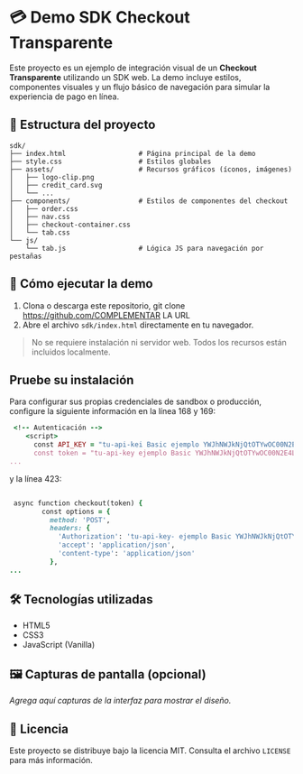 # 💳 Demo SDK Checkout Transparente

Este proyecto es un ejemplo de integración visual de un **Checkout Transparente** utilizando un SDK web. La demo incluye estilos, componentes visuales y un flujo básico de navegación para simular la experiencia de pago en línea.

## 📁 Estructura del proyecto

```
sdk/
├── index.html                  # Página principal de la demo
├── style.css                   # Estilos globales
├── assets/                     # Recursos gráficos (íconos, imágenes)
│   ├── logo-clip.png
│   ├── credit_card.svg
│   └── ...
├── components/                 # Estilos de componentes del checkout
│   ├── order.css
│   ├── nav.css
│   ├── checkout-container.css
│   └── tab.css
└── js/
    └── tab.js                  # Lógica JS para navegación por pestañas
```

## 🚀 Cómo ejecutar la demo

1. Clona o descarga este repositorio, git clone https://github.com/COMPLEMENTAR LA URL
2. Abre el archivo `sdk/index.html` directamente en tu navegador.

> No se requiere instalación ni servidor web. Todos los recursos están incluidos localmente.

## Pruebe su instalación

Para configurar sus propias credenciales de sandbox o producción, configure la siguiente información en la línea 168 y 169:


```ruby
 <!-- Autenticación -->
    <script>
      const API_KEY = "tu-api-kei Basic ejemplo YWJhNWJkNjQtOTYwOC00N2E4LWIwMzUtNWU2NDkzOTBjZTViOmY2NmI0MzVkLTFmYTEtNDk5NC0wMmI2LTBiYTYzMmJhMThiZA== " //Aquí va tu API Key, no es necesario agregar nada más
      const token = "tu-api-key ejemplo Basic YWJhNWJkNjQtOTYwOC00N2E4LWIwMzUtNWU2NDkzOTBjZTViOmY2NmI0MzVkLTFmYTEtNDk5NC0wMmI2LTBiYTYzMmJhMThiZA==";
...

```

y la línea 423:

```ruby

 async function checkout(token) {
        const options = {
          method: 'POST',
          headers: {
            'Authorization': 'tu-api-key- ejemplo Basic YWJhNWJkNjQtOTYwOC00N2E4LWIwMzUtNWU2NDkzOTBjZTViOmY2NmI0MzVkLTFmYTEtNDk5NC0wMmI2LTBiYTYzMmJhMThiZA==',
            'accept': 'application/json', 
            'content-type': 'application/json'
          },
...

```

## 🛠️ Tecnologías utilizadas 

- HTML5
- CSS3
- JavaScript (Vanilla)

## 🖼️ Capturas de pantalla (opcional)

_Agrega aquí capturas de la interfaz para mostrar el diseño._

## 📄 Licencia

Este proyecto se distribuye bajo la licencia MIT. Consulta el archivo `LICENSE` para más información.

